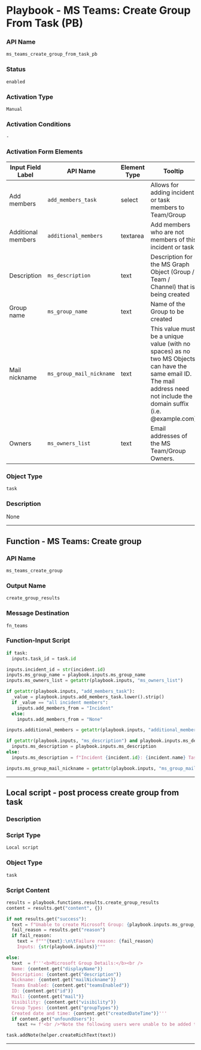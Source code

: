 <!--
    DO NOT MANUALLY EDIT THIS FILE
    THIS FILE IS AUTOMATICALLY GENERATED WITH resilient-sdk codegen
    Generated with resilient-sdk v51.0.2.2.1096
-->

# Playbook - MS Teams: Create Group From Task (PB)

### API Name
`ms_teams_create_group_from_task_pb`

### Status
`enabled`

### Activation Type
`Manual`

### Activation Conditions
`-`

### Activation Form Elements
| Input Field Label | API Name | Element Type | Tooltip | Requirement |
| ----------------- | -------- | ------------ | ------- | ----------- |
| Add members | `add_members_task` | select | Allows for adding incident or task members to Team/Group | Optional |
| Additional members | `additional_members` | textarea | Add members who are not members of this incident or task | Optional |
| Description | `ms_description` | text | Description for the MS Graph Object (Group / Team / Channel) that is being created | Optional |
| Group name | `ms_group_name` | text | Name of the Group to be created | Always |
| Mail nickname | `ms_group_mail_nickname` | text | This value must be a unique value (with no spaces) as no two MS Objects can have the same email ID. The mail address need not include the domain suffix (i.e. @example.com) | Optional |
| Owners | `ms_owners_list` | text | Email addresses of the MS Team/Group Owners. | Always |

### Object Type
`task`

### Description
None


---
## Function - MS Teams: Create group

### API Name
`ms_teams_create_group`

### Output Name
`create_group_results`

### Message Destination
`fn_teams`

### Function-Input Script
```python
if task:
  inputs.task_id = task.id

inputs.incident_id = str(incident.id)
inputs.ms_group_name = playbook.inputs.ms_group_name
inputs.ms_owners_list = getattr(playbook.inputs, "ms_owners_list")

if getattr(playbook.inputs, "add_members_task"):
  _value = playbook.inputs.add_members_task.lower().strip()
  if _value == "all incident members":
    inputs.add_members_from = "Incident"
  else:
    inputs.add_members_from = "None"

inputs.additional_members = getattr(playbook.inputs, "additional_members", {"content": ""}).content

if getattr(playbook.inputs, "ms_description") and playbook.inputs.ms_description:
  inputs.ms_description = playbook.inputs.ms_description
else:
  inputs.ms_description = f"Incident {incident.id}: {incident.name} Task: {task.name}"

inputs.ms_group_mail_nickname = getattr(playbook.inputs, "ms_group_mail_nickname")
```

---

## Local script - post process create group from task

### Description


### Script Type
`Local script`

### Object Type
`task`

### Script Content
```python
results = playbook.functions.results.create_group_results
content = results.get("content", {})

if not results.get("success"):
  text = f"Unable to create Microsoft Group: {playbook.inputs.ms_group_name}"
  fail_reason = results.get("reason")
  if fail_reason:
    text = f"""{text}:\n\tFailure reason: {fail_reason}
    Inputs: {str(playbook.inputs)}"""

else:
  text  = f'''<b>Microsoft Group Details:</b><br />
  Name: {content.get("displayName")}
  Description: {content.get("description")}
  Nickname: {content.get("mailNickname")}
  Teams Enabled: {content.get("teamsEnabled")}
  ID: {content.get("id")}
  Mail: {content.get("mail")}
  Visibility: {content.get("visibility")}
  Group Types: {content.get("groupTypes")}
  Created date and time: {content.get("createdDateTime")}'''
  if content.get("unfoundUsers"):
    text += f'<br />*Note the following users were unable to be added to the group: {content.get("unfoundUsers")}'

task.addNote(helper.createRichText(text))
```

---

